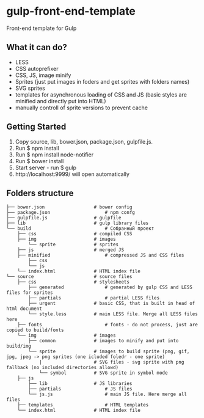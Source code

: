 # gulp-front-end-template
Front-end template for Gulp

## What it can do?
- LESS
- CSS autoprefixer
- CSS, JS, image minify
- Sprites (just put images in foders and get sprites with folders names)
- SVG sprites
- templates for asynchronous loading of CSS and JS (basic styles are minified and directly put into HTML)
- manually controll of sprite versions to prevent cache

## Getting Started
1. Copy source, lib, bower.json, package.json, gulpfile.js.
2. Run
	$ npm install
3. Run
	$ npm install node-notifier
4. Run 
	$ bower install
5. Start server - run 
	$ gulp
6. http://localhost:9999/ will open automatically

## Folders structure
```
├── bower.json					# bower config
├── package.json					# npm confg
├── gulpfile.js					# gulpfile
├── lib							# gulp library files
└── build							# Собранный проект
	├── css						# compiled CSS
	├── img						# images
		└── sprite				# sprites
	├── js						# merged JS
	├── minified					# compressed JS and CSS files
		├── css
		└── js
	└── index.html				# HTML index file
└── source						# source files
	├── css						# stylesheets
		├── generated				# generated by gulp CSS and LESS files for sprites
		├── partials				# partial LESS files
		├── urgent				# basic CSS, that is built in head of html document
		└── style.less			# main LESS file. Merge all LESS files here
	├── fonts						# fonts - do not process, just are copied to build/fonts
	└── img						# images
		├── common				# images to minify and put into build/img
		└── sprite				# images to build sprite (png, gif, jpg, jpeg -> png sprites (one icluded foledr - one sprite)
			|					# SVG files - svg sprite with png fallback (no included directories allowd)
			└── symbol			# SVG sprite in symbol mode
	├── js
		├── lib					# JS libraries
		├── partials				# JS files
		└── js.js					# main JS file. Here merge all files
	├── templates					# HTML templates
	└── index.html				# HTML index file
```
